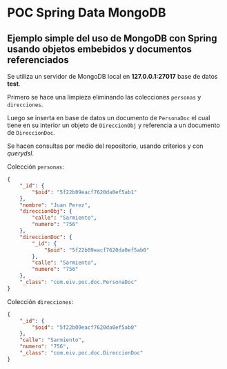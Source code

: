 # POC Spring Data MongoDB

## Ejemplo simple del uso de MongoDB con Spring usando objetos embebidos y documentos referenciados

Se utiliza un servidor de MongoDB local en **127.0.0.1:27017** base de datos **test**.

Primero se hace una limpieza eliminando las colecciones `personas` y `direcciones`. 

Luego se inserta en base de datos un documento de `PersonaDoc` el cual tiene en su interior un 
objeto de `DireccionObj` y referencia a un documento de `DireccionDoc`.

Se hacen consultas por medio del repositorio, usando criterios y con *querydsl*.

Colección `personas`:
```json
{
    "_id": {
        "$oid": "5f22b09eacf7620da0ef5ab1"
    },
    "nombre": "Juan Perez",
    "direccionObj": {
        "calle": "Sarmiento",
        "numero": "756"
    },
    "direccionDoc": {
        "_id": {
            "$oid": "5f22b09eacf7620da0ef5ab0"
        },
        "calle": "Sarmiento",
        "numero": "756"
    },
    "_class": "com.eiv.poc.doc.PersonaDoc"
}
```

Colección `direcciones`:
```json
{
    "_id": {
        "$oid": "5f22b09eacf7620da0ef5ab0"
    },
    "calle": "Sarmiento",
    "numero": "756",
    "_class": "com.eiv.poc.doc.DireccionDoc"
}
```

